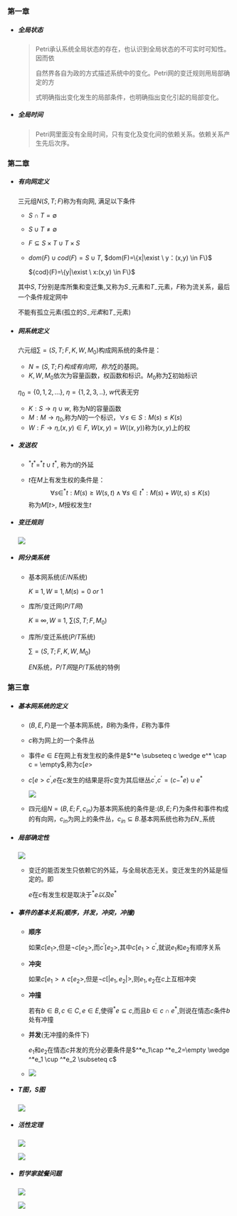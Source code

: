 ### 第一章

- ##### 全局状态

  >Petri承认系统全局状态的存在，也认识到全局状态的不可实时可知性。因而依
  >
  >自然界各自为政的方式描述系统中的变化。Petri网的变迁规则用局部确定的方
  >
  >式明确指出变化发生的局部条件，也明确指出变化引起的局部变化。

- ##### 全局时间

  >Petri网里面没有全局时间，只有变化及变化间的依赖关系。依赖关系产生先后次序。

### 第二章

- ##### 有向网定义

  三元组$N(S,T;F)$称为有向网, 满足以下条件

  - $S\cap T = \emptyset$

  - $S\cup T \neq \emptyset$

  - $F \subseteq S \times T \cup T \times S$

  - $dom(F) \cup cod(F) = S \cup T$,  $dom(F)=\{x|\exist \ y：(x,y) \in F\}$

    ${cod}(F)=\{y|\exist \ x:(x,y) \in F\}$

  其中$S,T$分别是库所集和变迁集,又称为$S_-$元素和$T_-$元素，$F$称为流关系，最后一个条件规定网中

  不能有孤立元素(孤立的$S_-元素$和$T_-$元素)

- ##### 网系统定义

  六元组$\sum = (S, T; F, K, W, M_0)$构成网系统的条件是：

  - $N=(S,T;F)构成有向网，称为$$\sum$的基网。
  - $K, W, M_0$依次为容量函数，权函数和标识。$M_0$称为$\sum$初始标识

  $\eta_0=\{0,1,2,...\}$, $\eta=\{1,2,3,..\}$, $w$代表无穷

  - $K:S \rightarrow \eta \cup w$,  称为$N$的容量函数
  - $M:M \rightarrow \eta_0$,称为$N$的一个标识，$\forall s \in S:M(s) \leqslant K(s)$
  - $W:F \rightarrow \eta$,$(x,y) \in F$, $W(x,y)=W((x,y))$称为$(x,y)$上的权

- ##### 发送权

  - $^{*}t^{*}=^*t\cup t ^*$, 称为$t$的外延

  - $t$在$M$上有发生权的条件是：
    $$
    \forall s \in ^*t:M(s) \geqslant W(s,t) \wedge \forall s\in t^*:M(s)+W(t,s)\leqslant K(s)
    $$
    称为$M[t>$, $M$授权发生$t$

- ##### 变迁规则

  ![](https://raw.githubusercontent.com/zyxdSTU/Image/master/petri.PNG)

- ##### 网分类系统

  - 基本网系统($E/N$系统)

    $K \equiv 1, W \equiv 1, M(s)=0 \ or\  1$

  - 库所/变迁网($P/T网$)

    $K \equiv \infty, W \equiv 1$, $\sum(S,T;F, M_0)$

  - 库所/变迁系统($P/T$系统)

    $\sum=(S,T;F,K,W,M_0)$

    $EN$系统，$P/T网$是$P/T$系统的特例

### 第三章

- ##### 基本网系统的定义

  - $(B,E,F)$是一个基本网系统，$B$称为条件，$E$称为事件

  - $c$称为网上的一个条件丛

  - 事件$e \in E$在网上有发生权的条件是$^*e  \subseteq c \wedge e^* \cap c = \empty$,称为$c[e>$

  - $c[e>c^{'}$,$e$在$c$发生的结果是将$c$变为其后继丛$c^{'}$,$c^{'}=(c-^*e)\cup e^*$

    ![](https://raw.githubusercontent.com/zyxdSTU/Image/master/petri2.PNG)

  - 四元组$N=(B,E;F,c_{in})$为基本网系统的条件是:$(B,E;F)$为条件和事件构成的有向网，$c_{in}$为网上的条件丛，$c_{in} \subseteq B$.基本网系统也称为$EN_-$系统

- ##### 局部确定性

  ![](https://raw.githubusercontent.com/zyxdSTU/Image/master/petri3.PNG)

  - 变迁的能否发生只依赖它的外延，与全局状态无关。变迁发生的外延是恒定的。即

    $e$在$c$有发生权是取决于$^*e以及e^*$

- ##### 事件的基本关系(顺序，并发，冲突，冲撞)

  - **顺序**

    如果$c[e_1>$,但是$\neg c[e_2>$,而$c^{'}[e_2>$,其中$c[e_1>c^{'}$,就说$e_1$和$e_2$有顺序关系

  - **冲突**

    如果$c[e_1> \wedge \ c[e_2 >$,但是$\neg c[|e_1, e_2| >$,则$e_1,e_2$在$c$上互相冲突

  - **冲撞**

    若有$b \in B, c \in C, e \in E$,使得$^*e  \subseteq c$,而且$b \in c \cap e^*$,则说在情态$c$条件$b$处有冲撞

  - **并发**(无冲撞的条件下)

    $e_1$和$e_2$在情态$c$并发的充分必要条件是$^*e_1\cap ^*e_2=\empty \wedge ^*e_1 \cup ^*e_2 \subseteq c$

  - ![](https://raw.githubusercontent.com/zyxdSTU/Image/master/petri4.PNG)

- ##### T图，S图

  ![](https://raw.githubusercontent.com/zyxdSTU/Image/master/petri5.PNG)

- ##### 活性定理

  ![](https://raw.githubusercontent.com/zyxdSTU/Image/master/Petri6.PNG)

  ![](https://raw.githubusercontent.com/zyxdSTU/Image/master/Petri7.PNG)

- ##### 哲学家就餐问题

  ![](https://raw.githubusercontent.com/zyxdSTU/Image/master/Petri8.PNG)

  ![](https://raw.githubusercontent.com/zyxdSTU/Image/master/Petri9.PNG)

























